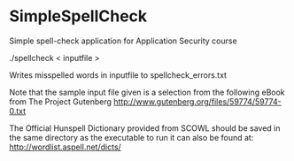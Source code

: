 # SimpleSpellCheck
Simple spell-check application for Application Security course

./spellcheck < inputfile >

Writes misspelled words in inputfile to spellcheck_errors.txt 

Note that the sample input file given is a selection from the following eBook from The Project Gutenberg
http://www.gutenberg.org/files/59774/59774-0.txt

The Official Hunspell Dictionary provided from SCOWL should be saved in the same directory as the executable to run
it can also be found at: http://wordlist.aspell.net/dicts/
